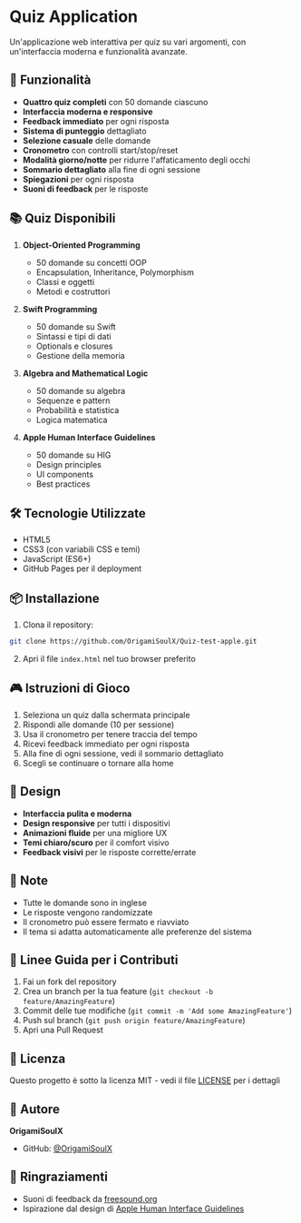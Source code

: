 # Quiz Application

Un'applicazione web interattiva per quiz su vari argomenti, con un'interfaccia moderna e funzionalità avanzate.

## 🚀 Funzionalità

- **Quattro quiz completi** con 50 domande ciascuno
- **Interfaccia moderna e responsive**
- **Feedback immediato** per ogni risposta
- **Sistema di punteggio** dettagliato
- **Selezione casuale** delle domande
- **Cronometro** con controlli start/stop/reset
- **Modalità giorno/notte** per ridurre l'affaticamento degli occhi
- **Sommario dettagliato** alla fine di ogni sessione
- **Spiegazioni** per ogni risposta
- **Suoni di feedback** per le risposte

## 📚 Quiz Disponibili

1. **Object-Oriented Programming**
   - 50 domande su concetti OOP
   - Encapsulation, Inheritance, Polymorphism
   - Classi e oggetti
   - Metodi e costruttori

2. **Swift Programming**
   - 50 domande su Swift
   - Sintassi e tipi di dati
   - Optionals e closures
   - Gestione della memoria

3. **Algebra and Mathematical Logic**
   - 50 domande su algebra
   - Sequenze e pattern
   - Probabilità e statistica
   - Logica matematica

4. **Apple Human Interface Guidelines**
   - 50 domande su HIG
   - Design principles
   - UI components
   - Best practices

## 🛠️ Tecnologie Utilizzate

- HTML5
- CSS3 (con variabili CSS e temi)
- JavaScript (ES6+)
- GitHub Pages per il deployment

## 📦 Installazione

1. Clona il repository:
```bash
git clone https://github.com/OrigamiSoulX/Quiz-test-apple.git
```

2. Apri il file `index.html` nel tuo browser preferito

## 🎮 Istruzioni di Gioco

1. Seleziona un quiz dalla schermata principale
2. Rispondi alle domande (10 per sessione)
3. Usa il cronometro per tenere traccia del tempo
4. Ricevi feedback immediato per ogni risposta
5. Alla fine di ogni sessione, vedi il sommario dettagliato
6. Scegli se continuare o tornare alla home

## 🎨 Design

- **Interfaccia pulita e moderna**
- **Design responsive** per tutti i dispositivi
- **Animazioni fluide** per una migliore UX
- **Temi chiaro/scuro** per il comfort visivo
- **Feedback visivi** per le risposte corrette/errate

## 📝 Note

- Tutte le domande sono in inglese
- Le risposte vengono randomizzate
- Il cronometro può essere fermato e riavviato
- Il tema si adatta automaticamente alle preferenze del sistema

## 🤝 Linee Guida per i Contributi

1. Fai un fork del repository
2. Crea un branch per la tua feature (`git checkout -b feature/AmazingFeature`)
3. Commit delle tue modifiche (`git commit -m 'Add some AmazingFeature'`)
4. Push sul branch (`git push origin feature/AmazingFeature`)
5. Apri una Pull Request

## 📄 Licenza

Questo progetto è sotto la licenza MIT - vedi il file [LICENSE](LICENSE) per i dettagli

## 👤 Autore

**OrigamiSoulX**
- GitHub: [@OrigamiSoulX](https://github.com/OrigamiSoulX)

## 🙏 Ringraziamenti

- Suoni di feedback da [freesound.org](https://freesound.org)
- Ispirazione dal design di [Apple Human Interface Guidelines](https://developer.apple.com/design/human-interface-guidelines/) 